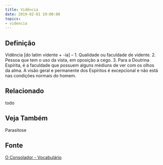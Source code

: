 ```yaml
---
title: Vidência
date: 2019-02-01 19:00:00
topics:
- videncia
---
```


## Definição
Vidência [do latim vidente + -ia] – 1. Qualidade ou faculdade de vidente. 2.
Pessoa que tem o uso da vista, em oposição a cego. 3. Para a Doutrina Espírita,
é a faculdade que possuem alguns médiuns de ver com os olhos da alma. A visão
geral e permanente dos Espíritos é excepcional e não está nas condições normais
do homem.

## Relacionado
todo

## Veja Também
Parasitose

## Fonte
[O Consolador - Vocabulário](http://www.oconsolador.com.br/linkfixo/vocabulario/principal.html)
